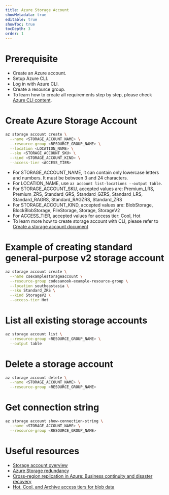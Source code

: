 ```yaml
---
title: Azure Storage Account
showMetadata: true
editable: true
showToc: true
tocDepth: 3
order: 1
---
```


# Prerequisite
- Create an Azure account.
- Setup Azure CLI.
- Log in with Azure CLI.
- Create a resource group.
- To learn how to create all requirements step by step, please check [Azure CLI content](/cloud-hosting/azure/azure-cli).

# Create Azure Storage Account
```sh
az storage account create \
  --name <STORAGE_ACCOUNT_NAME> \
  --resource-group <RESOURCE_GROUP_NAME> \
  --location <LOCATION_NAME> \
  --sku <STORAGE_ACCOUNT_SKU> \
  --kind <STORAGE_ACCOUNT_KIND> \
  --access-tier <ACCESS_TIER>

```
- For STORAGE_ACCOUNT_NAME, it can contain only lowercase letters and numbers. It must be between 3 and 24 characters.
- For LOCATION_NAME, use `az account list-locations --output table`.
- For STORAGE_ACCOUNT_SKU, accepted values are: Premium_LRS, Premium_ZRS, Standard_GRS, Standard_GZRS, Standard_LRS, Standard_RAGRS, Standard_RAGZRS, Standard_ZRS
- For STORAGE_ACCOUNT_KIND, accepted values are: BlobStorage, BlockBlobStorage, FileStorage, Storage, StorageV2
- For ACCESS_TIER, accepted values for access tier: Cool, Hot
- To learn more how to create storage account with CLI, please refer to [Create a storage account document](https://docs.microsoft.com/en-us/azure/storage/common/storage-account-create?tabs=azure-cli)

# Example of creating standard general-purpose v2 storage account

```sh
az storage account create \
  --name csexamplestorageaccount \
  --resource-group codesanook-example-resource-group \
  --location southeastasia \
  --sku Standard_ZRS \
  --kind StorageV2 \
  --access-tier Hot
```

# List all existing storage accounts
```sh
az storage account list \
  --resource-group <RESOURCE_GROUP_NAME> \
  --output table
```

# Delete a storage account
```sh
az storage account delete \
  --name <STORAGE_ACCOUNT_NAME> \
  --resource-group <RESOURCE_GROUP_NAME>
```

# Get connection string
```sh
az storage account show-connection-string \
  --name <STORAGE_ACCOUNT_NAME> \
  --resource-group <RESOURCE_GROUP_NAME>
```

# Useful resources
- [Storage account overview](https://docs.microsoft.com/en-us/azure/storage/common/storage-account-overview)
- [Azure Storage redundancy](https://docs.microsoft.com/en-us/azure/storage/common/storage-redundancy) 
- [Cross-region replication in Azure: Business continuity and disaster recovery](https://docs.microsoft.com/en-us/azure/availability-zones/cross-region-replication-azure)
- [Hot, Cool, and Archive access tiers for blob data](https://docs.microsoft.com/en-us/azure/storage/blobs/access-tiers-overview)
